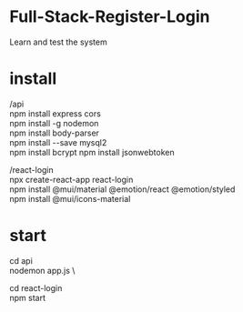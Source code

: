 # Full-Stack-Register-Login
Learn and test the system 

# install
/api \
npm install express cors \
npm install -g nodemon \
npm install body-parser \
npm install --save mysql2 \
npm install bcrypt
npm install jsonwebtoken

/react-login \
npx create-react-app react-login \
npm install @mui/material @emotion/react @emotion/styled \
npm install @mui/icons-material

# start
cd api \
nodemon app.js \

cd react-login \
npm start
